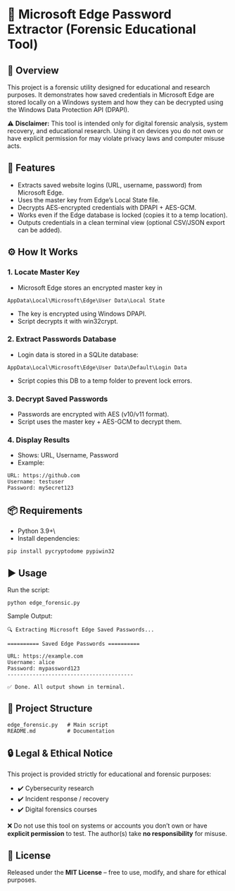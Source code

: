 # 🔐 Microsoft Edge Password Extractor (Forensic Educational Tool)
## 📌 Overview

This project is a forensic utility designed for educational and research purposes.
It demonstrates how saved credentials in Microsoft Edge are stored locally on a Windows system and how they can be decrypted using the Windows Data Protection API (DPAPI).

⚠️ **Disclaimer:** This tool is intended only for digital forensic analysis, system recovery, and educational research.
Using it on devices you do not own or have explicit permission for may violate privacy laws and computer misuse acts.

## 🚀 Features

* Extracts saved website logins (URL, username, password) from Microsoft Edge.
* Uses the master key from Edge’s Local State file.
* Decrypts AES-encrypted credentials with DPAPI + AES-GCM.
* Works even if the Edge database is locked (copies it to a temp location).
* Outputs credentials in a clean terminal view (optional CSV/JSON export can be added).

## ⚙️ How It Works
### 1. Locate Master Key
* Microsoft Edge stores an encrypted master key in
```
AppData\Local\Microsoft\Edge\User Data\Local State
```
* The key is encrypted using Windows DPAPI.
* Script decrypts it with win32crypt.

### 2. Extract Passwords Database
* Login data is stored in a SQLite database:
```
AppData\Local\Microsoft\Edge\User Data\Default\Login Data
```
* Script copies this DB to a temp folder to prevent lock errors.

### 3. Decrypt Saved Passwords
* Passwords are encrypted with AES (v10/v11 format).
* Script uses the master key + AES-GCM to decrypt them.

### 4. Display Results
* Shows: URL, Username, Password
* Example:
```
URL: https://github.com
Username: testuser
Password: mySecret123
```

## 📦 Requirements

* Python 3.9+\
* Install dependencies:
```
pip install pycryptodome pypiwin32
```
## ▶️ Usage
Run the script:
```
python edge_forensic.py
```
Sample Output:
```
🔍 Extracting Microsoft Edge Saved Passwords...

========== Saved Edge Passwords ==========

URL: https://example.com
Username: alice
Password: mypassword123
----------------------------------------

✅ Done. All output shown in terminal.
```
## 📂 Project Structure
```
edge_forensic.py   # Main script
README.md          # Documentation
```
## 🔒 Legal & Ethical Notice
This project is provided strictly for educational and forensic purposes:

* ✔️ Cybersecurity research
* ✔️ Incident response / recovery
* ✔️ Digital forensics courses

❌ Do not use this tool on systems or accounts you don’t own or have **explicit permission** to test.
The author(s) take **no responsibility** for misuse.

## 📜 License

Released under the **MIT License** – free to use, modify, and share for ethical purposes.
